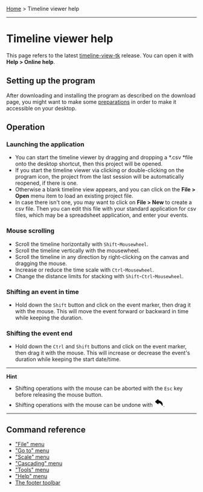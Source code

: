 [Home](..) > Timeline viewer help

---

# Timeline viewer help

This page refers to the latest
[timeline-view-tk](https://github.com/peter88213/timeline-view-tk/) release. You can
open it with **Help > Online help**.


## Setting up the program 

After downloading and installing the program as described on the download page, 
you might want to make some [preparations](preparations.md) in order to make
it accessible on your desktop. 
 

## Operation

### Launching the application

- You can start the timeline viewer by dragging and dropping a *.csv *file 
  onto the desktop shortcut, then this project will be opened. 
- If you start the timeline viewer via clicking or double-clicking on the
  program icon, the project from the last session will be automatically reopened, 
  if there is one.
- Otherwise a blank timeline view appears, and you can click on the 
  **File > Open** menu item to load an existing project file. 
- In case there isn't one, you may want to click on **File > New** to create
  a csv file. 
  Then you can edit this file with your standard application for csv files, 
  which may be a spreadsheet application, and enter your events.  


### Mouse scrolling

-   Scroll the timeline horizontally with `Shift`-`Mousewheel`.
-   Scroll the timeline vertically with the mousewheel.
-   Scroll the timeline in any direction by right-clicking on the canvas
    and dragging the mouse.
-   Increase or reduce the time scale with `Ctrl`-`Mousewheel`.
-   Change the distance limits for stacking with
    `Shift`-`Ctrl`-`Mousewheel`.


### Shifting an event in time

-   Hold down the `Shift` button and click on the event marker, then
    drag it with the mouse. This will move the event forward or
    backward in time while keeping the duration.

### Shifting the event end

-   Hold down the `Ctrl` and `Shift` buttons and click on the event
    marker, then drag it with the mouse. This will increase or decrease
    the event's duration while keeping the start date/time.

---

**Hint** 

- Shifting operations with the mouse can be aborted with the `Esc` key
before releasing the mouse button. 
- Shifting operations with the mouse can be undone with ![undo](images/undo.png).

---

## Command reference

- ["File" menu](file_menu.md)
- ["Go to" menu](go_to_menu.md)
- ["Scale" menu](scale_menu.md)
- ["Cascading" menu](cascading_menu.md)
- ["Tools" menu](tools_menu.md)
- ["Help" menu](help_menu.md)
- [The footer toolbar](toolbar.md)

